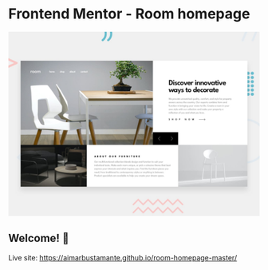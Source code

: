 # Frontend Mentor - Room homepage

![Design preview for the Room homepage coding challenge](./design/desktop-preview.jpg)

## Welcome! 👋

Live site: https://aimarbustamante.github.io/room-homepage-master/
